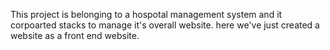 This project is belonging to a hospotal management system and it corpoarted stacks to manage it's overall website.
here we've just created a website as a front end website.
